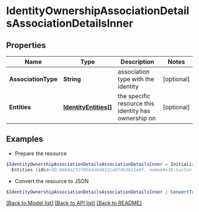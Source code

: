 # IdentityOwnershipAssociationDetailsAssociationDetailsInner
## Properties

Name | Type | Description | Notes
------------ | ------------- | ------------- | -------------
**AssociationType** | **String** | association type with the identity | [optional] 
**Entities** | [**IdentityEntities[]**](IdentityEntities.md) | the specific resource this identity has ownership on | [optional] 

## Examples

- Prepare the resource
```powershell
$IdentityOwnershipAssociationDetailsAssociationDetailsInner = Initialize-Tm.V2024IdentityOwnershipAssociationDetailsAssociationDetailsInner  -AssociationType ROLE_OWNER `
 -Entities {id&#x3D;b660a232f05b4e04812ca974b3011e0f, name&#x3D;Gaston.800ddf9640a, type&#x3D;ROLE}
```

- Convert the resource to JSON
```powershell
$IdentityOwnershipAssociationDetailsAssociationDetailsInner | ConvertTo-JSON
```

[[Back to Model list]](../README.md#documentation-for-models) [[Back to API list]](../README.md#documentation-for-api-endpoints) [[Back to README]](../README.md)

